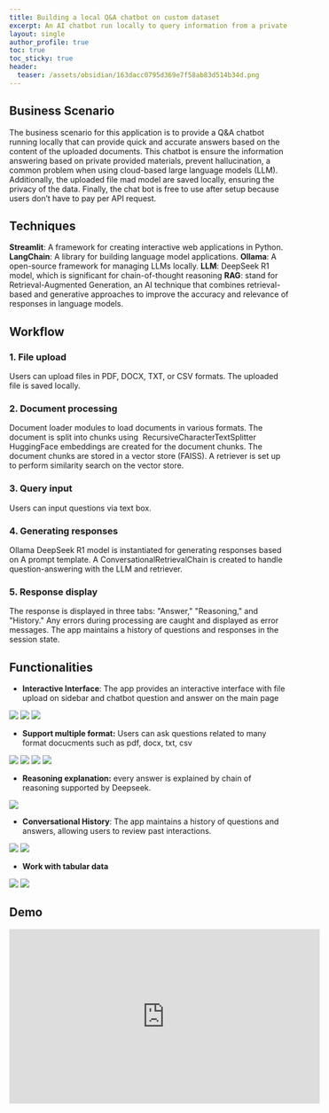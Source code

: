 ```yaml
---
title: Building a local Q&A chatbot on custom dataset
excerpt: An AI chatbot run locally to query information from a private dataset
layout: single
author_profile: true
toc: true
toc_sticky: true
header:
  teaser: /assets/obsidian/163dacc0795d369e7f58ab83d514b34d.png
---
```


## **Business Scenario**

The business scenario for this application is to provide a Q&A chatbot running locally that can provide quick and accurate answers based on the content of the uploaded documents.
This chatbot is ensure the information answering based on private provided materials, prevent hallucination, a common problem when using cloud-based large language models (LLM). Additionally, the uploaded file mad model are saved locally, ensuring the privacy of the data. Finally, the chat bot is free to use after setup because users don’t have to pay per API request.

## **Techniques**

**Streamlit**: A framework for creating interactive web applications in Python.
**LangChain**: A library for building language model applications.
**Ollama**: A open-source framework for managing LLMs locally.
**LLM**: DeepSeek R1 model, which is significant for chain-of-thought reasoning
**RAG**: stand for Retrieval-Augmented Generation, an AI technique that combines retrieval-based and generative approaches to improve the accuracy and relevance of responses in language models.

## **Workflow**

### **1. File upload** 
Users can upload files in PDF, DOCX, TXT, or CSV formats. The uploaded file is saved locally.
### **2. Document processing** 
Document loader modules to load documents in various formats. The document is split into chunks using  RecursiveCharacterTextSplitter HuggingFace embeddings are created for the document chunks. The document chunks are stored in a vector store (FAISS). A retriever is set up to perform similarity search on the vector store.
### **3. Query input** 
Users can input questions via text box.
### **4. Generating responses**
Ollama DeepSeek R1 model is instantiated for generating responses based on A prompt template. A ConversationalRetrievalChain is created to handle question-answering with the LLM and retriever.
### **5. Response display**
The response is displayed in three tabs: "Answer," "Reasoning," and "History." Any errors during processing are caught and displayed as error messages. The app maintains a history of questions and responses in the session state.

## **Functionalities**

- **Interactive Interface**: The app provides an interactive interface with file upload on sidebar and chatbot question and answer on the main page

<img src="/assets/obsidian/6cbaccb124fca8996ef60df165f97196.png" />

<img src="/assets/obsidian/47b96d50fd891726008b87f0200989ab.png" />

<img src="/assets/obsidian/163dacc0795d369e7f58ab83d514b34d.png" />

- **Support multiple format:** Users can ask questions related to many format docucments such as pdf, docx, txt, csv

<img src="/assets/obsidian/7aa5810deb46b2fb136beaf1c47d8883.png" />

<img src="/assets/obsidian/e4b3259bebc0955f54d047c9bd9b6710.png" />

<img src="/assets/obsidian/d84050f61e61ee7eab750a203d1a5b5a.png" />

<img src="/assets/obsidian/a8cde9d7315642ebc7b1ce991e5e8eeb.png" />

- **Reasoning explanation:** every answer is explained by chain of reasoning supported by Deepseek.

<img src="/assets/obsidian/8ddeb8f0a42db0a88ba68ac41e585ff7.png" />

- **Conversational History**: The app maintains a history of questions and answers, allowing users to review past interactions.

<img src="/assets/obsidian/08258e2e5a2c017efd1587f59e9dac79.png" />

<img src="/assets/obsidian/135e3704fb4234e08fa8505f0fb46a43.png" />


- **Work with tabular data**

<img src="/assets/obsidian/41d53f237796c32f4490d3fce4452551.png" />

<img src="/assets/obsidian/ca2d3fb4d1387d7f254944cea127faac.png" />



## **Demo**

<iframe width="560" height="315" src="https://www.youtube.com/embed/Igcjqi368fk?si=jCjyR4_cBMz4fSD3" title="YouTube video player" frameborder="0" allow="accelerometer; autoplay; clipboard-write; encrypted-media; gyroscope; picture-in-picture; web-share" referrerpolicy="strict-origin-when-cross-origin" allowfullscreen></iframe>





